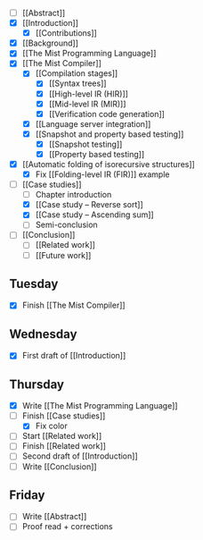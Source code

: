 - [ ] [[Abstract]]
- [x] [[Introduction]]
    - [x] [[Contributions]]
- [x] [[Background]]
- [x] [[The Mist Programming Language]]
- [x] [[The Mist Compiler]]
    - [x] [[Compilation stages]]
        - [x] [[Syntax trees]]
        - [x] [[High-level IR (HIR)]]
        - [x] [[Mid-level IR (MIR)]]
        - [x] [[Verification code generation]]
    - [x] [[Language server integration]]
    - [x] [[Snapshot and property based testing]]
        - [x] [[Snapshot testing]]
        - [x] [[Property based testing]]
- [x] [[Automatic folding of isorecursive structures]]
    - [x] Fix [[Folding-level IR (FIR)]] example
- [ ] [[Case studies]]
    - [ ] Chapter introduction
    - [x] [[Case study – Reverse sort]]
    - [x] [[Case study – Ascending sum]]
    - [ ] Semi-conclusion
- [ ] [[Conclusion]]
    - [ ] [[Related work]]
    - [ ] [[Future work]]

## Tuesday
- [x] Finish [[The Mist Compiler]]

## Wednesday
- [x] First draft of [[Introduction]]

## Thursday
- [x] Write [[The Mist Programming Language]]
- [ ] Finish [[Case studies]]
    - [x] Fix color
- [ ] Start [[Related work]]
- [ ] Finish [[Related work]]
- [ ] Second draft of [[Introduction]]
- [ ] Write [[Conclusion]]

## Friday
- [ ] Write [[Abstract]]
- [ ] Proof read + corrections